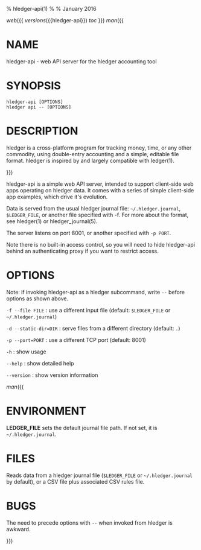 % hledger-api(1)
%
% January 2016

_web_({{
_versions_({{hledger-api}})
_toc_
}})
_man_({{

# NAME

hledger-api - web API server for the hledger accounting tool

# SYNOPSIS

`hledger-api [OPTIONS]`\
`hledger api -- [OPTIONS]`

# DESCRIPTION

hledger is a cross-platform program for tracking money, time, or any other commodity,
using double-entry accounting and a simple, editable file format.
hledger is inspired by and largely compatible with ledger(1).

}})

hledger-api is a simple web API server, intended to support
client-side web apps operating on hledger data. It comes with a series
of simple client-side app examples, which drive it's evolution.

Data is served from the usual hledger journal file:
`~/.hledger.journal`, `$LEDGER_FILE`, or another file specified with -f.
For more about the format, see hledger(1) or hledger_journal(5).

The server listens on port 8001, or another specified with `-p PORT`.

Note there is no built-in access control, so you will need to hide
hledger-api behind an authenticating proxy if you want to restrict
access.

# OPTIONS

Note: if invoking hledger-api as a hledger subcommand, write `--` before options as shown above.

`-f --file FILE`
: use a different input file (default: `$LEDGER_FILE` or `~/.hledger.journal`)

`-d --static-dir=DIR`
: serve files from a different directory (default: `.`)

`-p --port=PORT`
: use a different TCP port (default: 8001)

`-h`
: show usage

`--help`
: show detailed help

`--version`
: show version information

_man_({{

# ENVIRONMENT

**LEDGER_FILE**
sets the default journal file path. If not set, it is `~/.hledger.journal`.

# FILES

Reads data from a hledger journal file (`$LEDGER_FILE` or
`~/.hledger.journal` by default), or a CSV file plus associated CSV
rules file.

# BUGS

The need to precede options with `--` when invoked from hledger is awkward.

<!-- `-f-` doesn't work (hledger-web can't read from stdin). -->

<!-- Query arguments and some applicable hledger options probably aren't supported. -->

<!-- Does not work in text-mode browsers. -->

<!-- Does not work well on small screens. -->

<!-- The auto-exit feature was added to avoid leaving stray processes, eg on Windows. -->
<!-- It is not well tested. -->

<!-- If you start two instances on the same port, the second one will -->
<!-- appear to run normally, but you will be seeing pages served from the -->
<!-- first one. -->

}})
